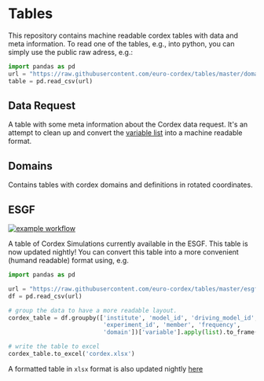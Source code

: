 # Tables
This repository contains machine readable cordex tables with data and meta information.
To read one of the tables, e.g., into python, you can simply use the public raw adress, e.g.:

```python
import pandas as pd
url = "https://raw.githubusercontent.com/euro-cordex/tables/master/domains/cordex.csv"
table = pd.read_csv(url)
```

## Data Request

A table with some meta information about the Cordex data request. It's an attempt to clean up and convert the [variable list](https://github.com/IS-ENES-Data/cordex/blob/master/CORDEX_standard_output.xls) into a machine readable format.


## Domains

Contains tables with cordex domains and definitions in rotated coordinates.

## ESGF

[![example workflow](https://github.com/euro-cordex/esgf-crawler/actions/workflows/manual.yml/badge.svg)](https://github.com/euro-cordex/esgf-crawler/actions)

A table of Cordex Simulations currently available in the ESGF. This table is now updated
nightly! You can convert this table into a more convenient (humand readable) format using, e.g.


```python
import pandas as pd

url = "https://raw.githubusercontent.com/euro-cordex/tables/master/esgf/euro-cordex-esgf.csv"
df = pd.read_csv(url)

# group the data to have a more readable layout.
cordex_table = df.groupby(['institute', 'model_id', 'driving_model_id', 
                           'experiment_id', 'member', 'frequency', 
                           'domain'])['variable'].apply(list).to_frame()

# write the table to excel
cordex_table.to_excel('cordex.xlsx')
```

A formatted table in `xlsx` format is also updated nightly [here](https://github.com/euro-cordex/esgf-crawler/actions/workflows/manual.yml)
